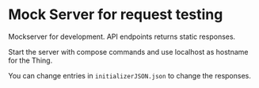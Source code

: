 # Mock Server for request testing
Mockserver for development. API endpoints returns static responses.

Start the server with compose commands and use localhost as hostname for the Thing.

You can change entries in `initializerJSON.json` to change the responses.